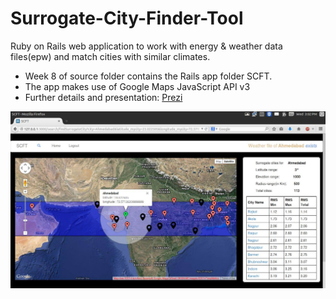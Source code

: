 # Surrogate-City-Finder-Tool
Ruby on Rails web application to work with energy &amp; weather data files(epw) and match cities with similar climates. 
- Week 8 of source folder contains the Rails app folder SCFT.
- The app makes use of Google Maps JavaScript API v3
- Further details and presentation: [Prezi](https://prezi.com/148ta_clh4q3/surrogate-city-finder/#)

![alt tag](https://raw.githubusercontent.com/arushivashist/Surrogate-City-Finder-Tool/master/img1.jpg)
